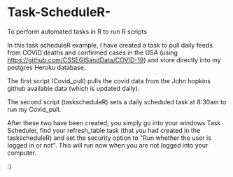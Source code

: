 # Task-ScheduleR-
To perform automated tasks in R to run R scripts

In this task scheduleR example, I have created a task to pull daily feeds from COVID deaths and confirmed cases in the USA (using https://github.com/CSSEGISandData/COVID-19) and store directly into my postgres Heroku database.

The first script (Covid_pull) pulls the covid data from the John hopkins github available data (which is updated daily). 

The second script (taskscheduleR) sets a daily scheduled task at 8:30am to run my Covid_pull.

After these two have been created, you simply go into your windows Task Scheduler, find your refresh_table task (that you had created in the taskscheduleR) and set the security option to "Run whether the user is logged in or not".  This will run now when you are not logged into your computer.  

:)
